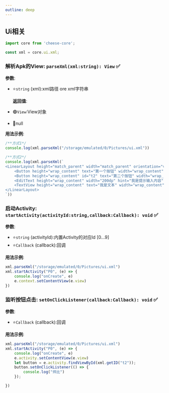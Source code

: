```yaml
---
outline: deep
---
```

## Ui相关

```typescript
import core from 'cheese-core';

const xml = core.ui.xml;
```

### 解析Apk的View: `parseXml(xml:string): View` :white_check_mark:

**参数**:

- :star:`string` (xml):xml路径 ore xml字符串

  **返回值**:
- :green_circle:`View`:View对象
- :red_circle:null

**用法示例**:

```typescript
/**方式1*/
console.log(xml.parseXml("/storage/emulated/0/Pictures/ui.xml"))

/**方式2*/
console.log(xml.parseXml(`
<LinearLayout height="match_parent" width="match_parent" orientation="vertical" gravity="center">
    <Button height="wrap_content" text="第一个按钮" width="wrap_content" />
    <Button height="wrap_content" id="t2" text="第二个按钮" width="wrap_content" />
    <EditText height="wrap_content" width="200dp" hint="我是提示输入内容" />
    <TextView height="wrap_content" text="我是文本" width="wrap_content" background="red" />
</LinearLayout>
`))
```

### 启动Activity: `startActivity(activityId:string,callback:Callback): void` :white_check_mark:

**参数**:
- :star:`string` (activityId):内置Activity的对应Id [0...9]
- :star:`Callback` (callback):回调

**用法示例**:

```typescript
xml.parseXml("/storage/emulated/0/Pictures/ui.xml")
xml.startActivity("P0", (e) => {
    console.log("onCreate", e)
    e.context.setContentView(e.view)
})
```

### 监听按钮点击: `setOnClickListener(callback:Callback): void` :white_check_mark:

**参数**:

- :star:`Callback` (callback):回调

**用法示例**:

```typescript
xml.parseXml("/storage/emulated/0/Pictures/ui.xml")
xml.startActivity("P0", (e) => {
    console.log("onCreate", e)
    e.activity.setContentView(e.view)
    let button = e.activity.findViewById(xml.getID("t2"));
    button.setOnClickListener(() => {
        console.log("帅比")
    });

})
```
